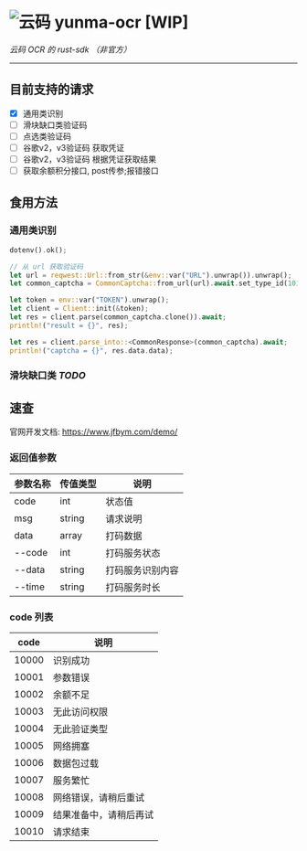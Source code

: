 # ![云码](https://www.jfbym.com/static/img/logo.png) yunma-ocr [WIP]

*云码 OCR 的 rust-sdk （非官方）*

---

## 目前支持的请求

- [x] 通用类识别
- [ ] 滑块缺口类验证码
- [ ] 点选类验证码
- [ ] 谷歌v2，v3验证码 获取凭证
- [ ] 谷歌v2，v3验证码 根据凭证获取结果
- [ ] 获取余额积分接口, post传参;报错接口

## 食用方法

### 通用类识别

```rust
dotenv().ok();

// 从 url 获取验证码
let url = reqwest::Url::from_str(&env::var("URL").unwrap()).unwrap();
let common_captcha = CommonCaptcha::from_url(url).await.set_type_id(10110);

let token = env::var("TOKEN").unwrap();
let client = Client::init(&token);
let res = client.parse(common_captcha.clone()).await;
println!("result = {}", res);

let res = client.parse_into::<CommonResponse>(common_captcha).await;
println!("captcha = {}", res.data.data);
```

### 滑块缺口类 *TODO*

## 速查

官网开发文档: <https://www.jfbym.com/demo/>

### 返回值参数

| 参数名称 | 传值类型 | 说明             |
| -------- | -------- | ---------------- |
| code     | int      | 状态值           |
| msg      | string   | 请求说明         |
| data     | array    | 打码数据         |
| --code   | int      | 打码服务状态     |
| --data   | string   | 打码服务识别内容 |
| --time   | string   | 打码服务时长     |

### code 列表

| code  | 说明                   |
| ----- | ---------------------- |
| 10000 | 识别成功               |
| 10001 | 参数错误               |
| 10002 | 余额不足               |
| 10003 | 无此访问权限           |
| 10004 | 无此验证类型           |
| 10005 | 网络拥塞               |
| 10006 | 数据包过载             |
| 10007 | 服务繁忙               |
| 10008 | 网络错误，请稍后重试   |
| 10009 | 结果准备中，请稍后再试 |
| 10010 | 请求结束               |
